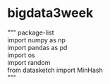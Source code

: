 # bigdata3week


"""
package-list<br/>
import numpy as np<br/>
import pandas as pd<br/>
import os<br/>
import random<br/>
from datasketch import MinHash<br/>
"""
